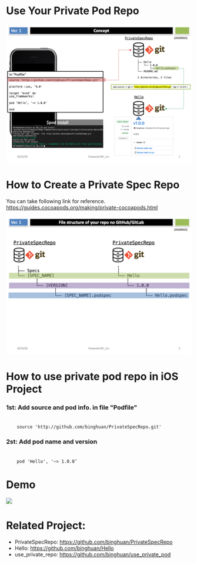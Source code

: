 # Use Your Private Pod Repo

![](./images/Slide1.png)

# How to Create a Private Spec Repo
You can take following link for reference.   
<https://guides.cocoapods.org/making/private-cocoapods.html>

![](./images/Slide2.png)


# How to use private pod repo in iOS Project

### 1st: Add source and pod info. in file "Podfile"

<code>
	source 'http://github.com/binghuan/PrivateSpecRepo.git'
</code>

### 2st: Add pod name and version
<code>
	pod 'Hello', '~> 1.0.0’
</code>

# Demo
![](./images/demo.gif)

# Related Project: 
- PrivateSpecRepo: <https://github.com/binghuan/PrivateSpecRepo>
- Hello: <https://github.com/binghuan/Hello>
- use_private_repo: <https://github.com/binghuan/use_private_pod>